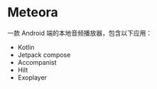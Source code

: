 # Meteora

一款 Android 端的本地音频播放器，包含以下应用：

- Kotlin
- Jetpack compose
- Accompanist
- Hilt
- Exoplayer
